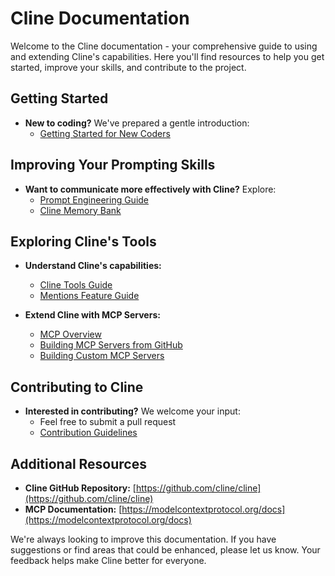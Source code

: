 # Cline Documentation

Welcome to the Cline documentation - your comprehensive guide to using and extending Cline's capabilities. Here you'll find resources to help you get started, improve your skills, and contribute to the project.

## Getting Started

-   **New to coding?** We've prepared a gentle introduction:
    -   [Getting Started for New Coders](getting-started-new-coders/README.md)

## Improving Your Prompting Skills

-   **Want to communicate more effectively with Cline?** Explore:
    -   [Prompt Engineering Guide](prompting/README.md)
    -   [Cline Memory Bank](prompting/custom%20instructions%20library/cline-memory-bank.md)

## Exploring Cline's Tools

-   **Understand Cline's capabilities:**

    -   [Cline Tools Guide](tools/cline-tools-guide.md)
    -   [Mentions Feature Guide](tools/mentions-guide.md)

-   **Extend Cline with MCP Servers:**
    -   [MCP Overview](mcp/README.md)
    -   [Building MCP Servers from GitHub](mcp/mcp-server-from-github.md)
    -   [Building Custom MCP Servers](mcp/mcp-server-from-scratch.md)

## Contributing to Cline

-   **Interested in contributing?** We welcome your input:
    -   Feel free to submit a pull request
    -   [Contribution Guidelines](../CONTRIBUTING.md)

## Additional Resources

-   **Cline GitHub Repository:** [https://github.com/cline/cline](https://github.com/cline/cline)
-   **MCP Documentation:** [https://modelcontextprotocol.org/docs](https://modelcontextprotocol.org/docs)

We're always looking to improve this documentation. If you have suggestions or find areas that could be enhanced, please let us know. Your feedback helps make Cline better for everyone.

